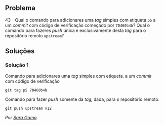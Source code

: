 ## Problema

43 - Qual o comando para adicionares uma _tag_ simples com etiqueta `p5` a um
_commit_ com código de verificação começado por `70460b4b`? Qual o comando para
fazeres _push_ única e exclusivamente desta _tag_ para o repositório remoto
`upstream`?

## Soluções

### Solução 1

Comando para adicionares uma _tag_ simples com etiqueta.
a um _commit_ com código de verificação

```
git tag p5 70460b4b
```

Comando para fazer _push_ somente da _tag_, dada, para o repositório remoto.

```
git push upstream v12
```

*Por [Sara Gama](https://github.com/serapinta).*